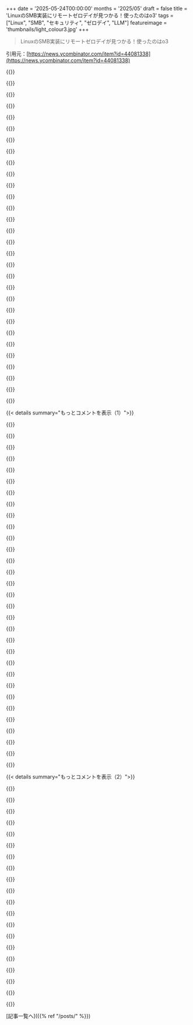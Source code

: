 +++
date = '2025-05-24T00:00:00'
months = '2025/05'
draft = false
title = 'LinuxのSMB実装にリモートゼロデイが見つかる！使ったのはo3'
tags = ["Linux", "SMB", "セキュリティ", "ゼロデイ", "LLM"]
featureimage = 'thumbnails/light_colour3.jpg'
+++

> LinuxのSMB実装にリモートゼロデイが見つかる！使ったのはo3

引用元：[https://news.ycombinator.com/item?id=44081338](https://news.ycombinator.com/item?id=44081338)




{{<matomeQuote body="ちょっとしたことだけど、作者のプロジェクト整理術が役に立ったんだよね。システムプロンプトとか背景情報とか補助命令を個別の.promptファイルに分けるやり方。[1] LLMを使うのも、他のエンジニアリングツールと同じで、良い結果を出すにはエンジニアリング思考が大事なんだなってわかる。メソッドに則って、設計の制約とのバランスを考えたしっかりした仕様が必要ってことだね。[1] https://github.com/SeanHeelan/o3_finds_cve-2025-37899" userName="nxobject" createdAt="2025/05/24 19:43:35" color="#ff5733">}}




{{<matomeQuote body="不安定で予測不能なシステムにエンジニアリング原則を当てはめて、コントロール感を求めようとするのがなんか面白いね。ああいうプロンプトはヒントって名前に変えるべきだよ。結局それ以上じゃないし。今のLLMは、たとえ真実じゃなくても答えを出すっていうただ一つの目標と衝突するなら、プロンプトなんて無視するからね。" userName="threeseed" createdAt="2025/05/24 21:47:50" color="">}}




{{<matomeQuote body="こういう色々な方法論って、どうやってベンチマークするの？なんか全部「バイブスベース」のおまじないみたいじゃん。「あなたは脆弱性を見つける専門家です」とか「偽陽性じゃなく本物の脆弱性だけ報告してください」とか。なぜかモデルが好むからって、自分で作ったHTMLタグで整理したりさ。これのどこにエンジニアリングが関係あるの？" userName="kweingar" createdAt="2025/05/24 20:19:25" color="">}}




{{<matomeQuote body="私のお気に入りは「恐怖、羞恥心、罪悪感ベース」のプロンプトなんだ。「間違いを恐れるエンジニアとして慎重に進め、自分の作業を何度も確認するんだよ」みたいな。これでかなり良い結果が出るんだよ。たぶんやり直しを促したり、行動前の自信を高めたりするからかな。あと「怠惰なプロンプト」も使うよ。「既存のものを書き換えるのはアレルギー持ちだ」ってやつ。こっちは既存の解決策を探すのを強く促すんだ。" userName="kristopolous" createdAt="2025/05/24 22:26:29" color="#785bff">}}




{{<matomeQuote body="エンジニアリング原則って、あんまりよく分かってないシステムを相手にする時には、たぶん一番良い方法なんじゃない？まあ、必ずしもうまくいくとは限らないけど…。" userName="roywiggins" createdAt="2025/05/24 22:07:57" color="">}}




{{<matomeQuote body="＞エンジニアリング原則って、あんまりよく分かってないシステムを相手にする時には、たぶん一番良い方法なんじゃない？<br>結局、それがエンジニアリング原則が存在する理由の中心なんだよ。よく理解されてないか、経済的に特性を把握するのが高すぎるシステムから、使える価値、そして願わくば予測可能な結果を引き出すことを可能にするんだ。エンジニアリングは、ぶっちゃけ「そこそこ良い」の科学みたいなもんだね。コンピュータサイエンスとソフトウェアエンジニアリングが二つの違う分野なのは、ちゃんと理由があるんだ。" userName="avianlyric" createdAt="2025/05/24 23:41:37" color="#38d3d3">}}




{{<matomeQuote body="David Farleyの「Modern Software Engineering」って本から引用するね。<br>「ソフトウェアエンジニアリングは、ソフトウェアの実践的な問題に対して効率的で経済的な解決策を見つけるための、経験的で科学的なアプローチの適用だ。」<br>「エンジニアリングアプローチを採用するのが重要なのは二つの理由がある。まず、ソフトウェア開発は常に発見と学習の営みだから。次に、効率的で経済的を目指すなら、学習能力が持続可能でなきゃいけないからだ。」<br>「つまり、私たちが作るシステムの複雑性を、新しいことを学び適応する能力を維持できる方法で管理する必要があるんだ。」<br>だから、私はLLMs自体には興味ないんだけど、その使い方がユーザーの「何も学びたくない」って願望とすごく相関してるんだよね。コンパイルとかレビューとかci testsとか、評価プロセスさえ通れば、たとえ間違ってても答えが欲しい、って人が多い。もし学習目的で使うなら何も言うことはないけどさ。それで見つかる効率的で経済的な解決策については…。" userName="skydhash" createdAt="2025/05/25 04:20:43" color="#ff5c5c">}}




{{<matomeQuote body="LLMsにちょっと厳しすぎないかな。確かに問題はあるし、ほとんどの人が不適切に使ってるのは間違いない。でも、多くの人が下手だからって、全く価値を提供できないって決めつけるのは、知的怠惰だよ。個人的には、新しいアイデアをテストしたり実験したりするのにすごく便利だと感じてる。PoCをさっと作ってもらうのに、自分で1時間かかるのが5分で終わるなんて、huge time saverだよ。手作業でやるよりずっと効率的に色々なアイデアを試したり、システムの理解を深めたりできるんだ。" userName="avianlyric" createdAt="2025/05/25 13:01:53" color="#38d3d3">}}




{{<matomeQuote body="うん、消したよ。カトリックで育ってずっと教会にいたけど、読んでる人は知らないしね。LLMに神様みたいな専門家だって指示すると、こっちがいくら言っても間違いを繰り返したり、prompt refusalしたりする原因になるってこと。だって向こうが専門家なんだから！このやり方をやめて質問するだけにすると、cline/rooで余計なことしなくなるんだ。" userName="kristopolous" createdAt="2025/05/24 22:56:20" color="">}}




{{<matomeQuote body="あーごめんね。あなたがワイヤーフレームだけで、事前実験なしで複雑なsystemを設計・構築できる人だとは知らなかったよ。私たちみたいにそうじゃない人間にとって、LLMは新しいmoduleを素早くsketchしたり、仮説やinteractionをtestしたりするのに素晴らしいtoolなんだ。本格的なdesignに入る前にね。" userName="avianlyric" createdAt="2025/05/25 18:00:38" color="">}}




{{<matomeQuote body="予測可能なsystemを使う場合の話だね。もしC compilerがcode generation中に存在しないfunction callを発明したら、それはusually bugだ。LLMがそれをやったら、それは…Normal。そしてnon-event。" userName="shakna" createdAt="2025/05/25 07:08:22" color="">}}




{{<matomeQuote body="Karpathyが作ったLLMに関するvideo聞いてみてよ。made up html tagsがなんでworkするのかexplainしてるよ。tokenizerをhelpするためだってさ。" userName="p0w3n3d" createdAt="2025/05/24 21:09:11" color="#45d325">}}




{{<matomeQuote body="彼のpostで「ただvibeしてるだけ」ってadmits toしてるliterally only partだから、あなたのtakeはamusingだね。＞In fact my entire system prompt is speculative so consider it equivalent to me saying a prayer, rather than anything resembling science or engineering" userName="epolanski" createdAt="2025/05/24 22:41:28" color="">}}




{{<matomeQuote body="＞ワイヤーフレームだけで、実験なしで複雑なsystemを設計・構築できる人だとは知らなかったよ。<br>そんなんじゃないよ。過去の成果やlessons learnedがあるから自分でexperimentする必要ないんだ。requirements analysisとかdesigns（system, API, UX）やって、platform constraintsもあるし、flexible pointはあまり残らない。software engineeringのresearchをしてるわけじゃないし。多くのprojectsでは、動くものを作るのがobjective。必要なら後でrefiningすればいい。自分で実験して全てのparameterをoptimizeする必要はないんだ。" userName="skydhash" createdAt="2025/05/25 18:16:04" color="">}}




{{<matomeQuote body="世界がstable predictableで、controlできてるってpretendingしながら、他人をmaking fun ofしてるんだね。Obviously。" userName="what-the-grump" createdAt="2025/05/25 01:07:26" color="">}}




{{<matomeQuote body="新しいシステム作る仕事ってどう？良い先行技術が全然ないとこ。<br>今、全く新しいシステムの開発中で、先行技術がアクセス不能か、あっても全然進んでないんだ。<br>多くのプロジェクトは動けばOKだけど、うちは5～10年の長期的な進化と運用コストも考えなきゃ。短期的な価値も出しつつね。<br>LLMは、多くの解決策を探ったり、設計の長期的な影響を評価したりするのに超役立つツールだよ。本格的に開発する前にね。<br>もちろんLLMなしでもできるけど、LLM使うと、コミットせざるを得なくなる前に explorationできる距離が大幅に増えるんだ。" userName="avianlyric" createdAt="2025/05/25 22:35:32" color="">}}




{{<matomeQuote body="＞不安定で予測不能なシステムにエンジニアリング原理使って、制御感得ようとするのが面白いって？<br>あなた”エンジニアリング原理”って言うけど、ソフトウェアエンジニアは常に可能性、信頼区間、リスクを扱ってるんだ。LLM使うのも同じだよ。ロケット科学じゃない。 manageableさ。" userName="CharlesW" createdAt="2025/05/24 23:03:22" color="">}}




{{<matomeQuote body="＞モデルがなぜか好むからって、適当なHTMLタグで整理することのどこがエンジニアリングだって？<br>それこそ engineeringの criticalな側面の一つだよ。システムの特性を発見して、その知識を systematicで iterativeな改善プロセスにフィードバックすることさ。" userName="naasking" createdAt="2025/05/25 09:55:40" color="">}}




{{<matomeQuote body="Mathや physicsはかなり安定してるね。 computer scienceもそう。怪しいもの（voodoo）は避けよう。" userName="ngneer" createdAt="2025/05/25 12:34:20" color="">}}




{{<matomeQuote body="で？<br>他 engineer domainで fundamentally predictableな基盤の上で動くものってある？<br> computer scienceでさえ、ある程度の規模や複雑さになったら予測不能になるよ。" userName="jcims" createdAt="2025/05/25 14:48:10" color="">}}




{{<matomeQuote body="こういうやり方する engineer discipline、あんまり思いつかないな。”これ、なんか動くみたい。どうやって、なぜ動くか分からないし、知ることすら可能か分からないけど、とりあえずこれで進めるか。将来も同じようにうまくいくことを祈りながら。”<br>発見と iterativeな改善があれば promptingが engineeringになるなら、赤ちゃん育てるのも engineer disciplineになるの？" userName="kweingar" createdAt="2025/05/25 18:35:09" color="">}}




{{<matomeQuote body="エンジニアリングってのは”分かってる範囲”で動くから頼りになるんだよな。エンジニアは元の材料と同じ成分だからって、ただのカスを拾ったりしないもんだ。" userName="shakna" createdAt="2025/05/26 05:05:39" color="#ff33a1">}}




{{<matomeQuote body="記事にはシグナルとノイズの比率が1:50くらいってあるね。筆者はこのコードマジで熟知してるから、ノイズの中から当たりを見つけるのにはピッタリなんだよ。ここを自動化できたらマジで凄いはずだから、これは注目しとくわ。" userName="Retr0id" createdAt="2025/05/24 18:23:24" color="#ff5733">}}




{{<matomeQuote body="オレさ、何年も持ち帰り課題作ってんだよね。経験者なら楽勝だけど、その言語知らない人には難しいやつ。新しいヤバいLLM出るたび（学習に使わないやつね）に、そいつで面接課題で試してんだ。最初の回答で当たる確率がいつも1:10くらいで、自分のミスに気づかせるのに10回以上もやり取りが必要なことが多いのにびっくり。だからさ、今回の記事みたいにちょっとマニアックな話でも、このくらいの精度（シグナルとノイズの比率）はまあ納得かなって。" userName="Aurornis" createdAt="2025/05/25 02:03:34" color="#38d3d3">}}




{{<matomeQuote body="＞ 言語知らない人には難しい<br>面接受ける側は使う言語選べないの？<br>特定の技術にどんだけ慣れてるかで採用決めるなら、それなんでか教えて欲しいわ。そんなに沢山応募者いて、そこまで選べるの？ 言語がそんなに違ってて、初めての人には慣れるのに時間かかんの？ それとも仕事でその言語自体をいじる必要あって、だから超深い理解が必要なの？" userName="Aachen" createdAt="2025/05/25 14:48:01" color="">}}




{{<matomeQuote body="＞ 面接受ける側は使う言語選べないの？<br>LeetCodeみたいな面接ならまあそうかもな。でもそれ以外だと、最低でもその言語か、同じ系統の言語に慣れてるかってマジで大事だよ。" userName="tuetuopay" createdAt="2025/05/27 02:37:19" color="">}}




{{<matomeQuote body="ほとんどの面接ってそうじゃない？ 求人見てると、大体どの言語の専門家求めてて、何年経験必要って書いてるもん。ちょっと面倒だけど、まあ大丈夫。例えばC#, C++, Python知ってたら、Javaもそんな苦労なく覚えられるだろうなと思うよ。" userName="limflick" createdAt="2025/05/25 22:53:19" color="">}}




{{<matomeQuote body="へえ、そうなんだ。ウチの面接のやり方とは違うけど、まあ少なくともそういうやり方もあるんだね、俺はあんまり見ないけど（面接慣習には詳しくないんだけどね）。求人については、理想の候補者は書いてるけど、パーフェクトなやつが出てきた経験はないな。君が言うみたいに、JとTとZ知ってたら、会社は君が細かいこともすぐに覚えられるって十分信頼してるってことだよね。" userName="Aachen" createdAt="2025/05/26 22:14:14" color="">}}




{{<matomeQuote body="今はもうそういうマーケットだよ。雇う側は特定の言語を深く知ってるだけじゃなく、特定のライブラリについても求めてる。面接で、ある機能の実装について答えられなかったら、もうそこで終わり。" userName="ponector" createdAt="2025/05/26 17:09:18" color="">}}




{{<matomeQuote body="俺も同じことやってるよ、でももっと初歩的な、しっかり分析が必要な問題でね。新しいヤバいLLMは全然ダメだわ。" userName="ngneer" createdAt="2025/05/25 12:36:25" color="">}}




{{< details summary="もっとコメントを表示（1）">}}

{{<matomeQuote body="俺たちさ、バグ見つけるときのシグナルとノイズの比率をすっげー上げるシステム作ってんだよね。同時に、この分野で流行ってるソフトウェアエージェント全部をガチでベンチマークしてるとこ。色んな結果出てるんだけど、近いうちにカンファレンスで全部発表するから、マジで注目してて。この分野の現状がすっげーよく分かると思うよ。分かりにくい言い方だったから直したわ。" userName="ianbutler" createdAt="2025/05/24 19:07:00" color="#ff5733">}}




{{<matomeQuote body="面白いねー。これBismuth向けの話？パイロットプログラムのリンク見たんだけど、具体的に何する感じなの？" userName="sebmellen" createdAt="2025/05/24 19:31:43" color="">}}




{{<matomeQuote body="そうだよ！色々な企業とやってて、パイロットはツール使ってもらってフィードバック（うちらとはSlackでいつでも繋がれるよ）、あと事業で期待通り使えるか見て、長期で一緒にやっていけるか確認するって感じかな。他の企業のクラウドに入れて使ってくれてるのもあるし、うちのクラウド版もあるから柔軟に対応できるよ。" userName="ianbutler" createdAt="2025/05/24 20:38:55" color="">}}




{{<matomeQuote body="この前考えてたんだけど、Linux kernel の git の変更履歴とかメーリングリスト全部使って fine-tune とかできんじゃね？そういうLLMって、長年コード見て quirks も全部知ってる開発者の”合成版”に一番近いんじゃね？ハイコンテキストなら色々覚えさせられそうだけど、コード自体で 200k Tokens とか超える codebase もあるから、どうかなー。" userName="tough" createdAt="2025/05/24 18:38:36" color="#785bff">}}




{{<matomeQuote body="パッチで出したコードとかリストで話されたアイデア全部合わせても、普通の kernel 開発者が PC の中だけで tinker とか experiment して得た知識量には全然敵わない気がするなー。あと過学習して、訓練データにあったバグがそのまま引き継がれちゃうとかないかな？" userName="sodality2" createdAt="2025/05/24 18:46:01" color="#38d3d3">}}




{{<matomeQuote body="この自動でやる部分は簡単だと思うなー。基本的に、特定のタスクをこなす semantical ability ”X” がある LLM は、同じタスクについて N 個の回答の中からどれが一番良いか判断する能力が X より高いよ。特に RAInk がやってたみたいな binary tournament 形式ならね。別の LLM 同士で「これで合ってるね」って確認させる方法もあるし。個人的には Gemini 2.5 PRO が使われてないのが意外。ああいうのやるなら俺の経験上あれが一番強力な LLM だよ。" userName="antirez" createdAt="2025/05/25 05:41:08" color="#ff33a1">}}




{{<matomeQuote body="1：50って、干し草の山から針探すのにしたらめっちゃいい検出率だねー。" userName="andix" createdAt="2025/05/24 18:45:56" color="">}}




{{<matomeQuote body="著者はそうは思ってないっぽいよ、バグ見つけるのそんな難しくなかったって言ってるし。" userName="epolanski" createdAt="2025/05/24 22:37:03" color="">}}




{{<matomeQuote body="いや違うねー。俺はコード監査の専門家じゃないけど、同僚がやってるの見たことあるし ChatGPT にも試させたけどダメだったよ。特定のコード渡してヒント出しても、実際にはない脆弱性について長々と書いてきて、マジな問題は完全に見落としてた。LLM のカスみたいな出力探すより、自分で慣れて効率よくやる方が絶対いい。特に開発者ならどこ見ればいいか分かってるし。" userName="Aachen" createdAt="2025/05/25 14:54:06" color="#785bff">}}




{{<matomeQuote body="もし LLM が自分が「これヤバいかも」って見つけた奴のために harness とか proof of concept tests を書いてくれたら、S／N比はめっちゃ上がるかもね。でも今それ全部やらせるのは結構コストかかるけど。" userName="manmal" createdAt="2025/05/24 19:33:11" color="#785bff">}}




{{<matomeQuote body="でも俺の経験だと、テスト通るようにって実装コードの方を半分くらいの確率で勝手に変えちゃうんだよねー。何回プロンプト変えたり強く言ってもそうなる。" userName="threeseed" createdAt="2025/05/24 21:51:33" color="#45d325">}}




{{<matomeQuote body="セキュリティ脆弱性を見つけるとき、エージェントにソフトウェアをいじらせるんじゃなくて、攻撃者と同じことさせるんだよ。つまり、変更してないプログラムに送ると脆弱性が発動する入力を作らせるんだ。脆弱性が発動したかどうかってどうやって分かるの？ o3とかSeanが見つけた低レベルのメモリ安全性問題なら、KASANみたいなメモリ安全性の良い検出ツールがあるから、ksmbdに色々入力投げさせて、それっぽいのが出るまで待てばいいんだ。" userName="moyix" createdAt="2025/05/24 22:16:44" color="#ff33a1">}}




{{<matomeQuote body="LLMがテスト用のコードとかPoCを書けたら、S/Nが劇的に上がるかもね。意味のあるテストができるちゃんとしたソフトを設計・開発するのは、ビジネスロジック書くより断然難しいんだ。ゼロから新しいコード書く場合でさえそう。古いレガシーコードをセキュリティ脆弱性を見つけやすいようにテスト可能にするのは、簡単にできることじゃない。sanitizersとかvalgrindみたいな標準ツールで運が良けりゃ見つかることもあるけど、万能薬じゃないんだよ。" userName="klabb3" createdAt="2025/05/25 02:07:42" color="#ff5733">}}




{{<matomeQuote body="まったくその通りだね。AI使う人が効果的にトリアージできないから、オープンソースプロジェクトに大量のスパムが来るようになったんだ。詳しくはこの記事見てみて。" userName="quentinp" createdAt="2025/05/24 18:54:09" color="">}}




{{<matomeQuote body="AIにエクスプロイト考えさせて、実行して動くか試してみるのはどう？それでRLする感じ。" userName="nialv7" createdAt="2025/05/25 16:59:18" color="">}}




{{<matomeQuote body="この記事で一番面白かったのは、著者が各モデルで脆弱性探しを100回もやったってところだね。普段俺が大規模言語モデルで試す問題にかける計算量よりずっと多いけど、もしかしたらモデルにもっとブン回させた方がいいのかも！" userName="iandanforth" createdAt="2025/05/24 18:47:30" color="">}}




{{<matomeQuote body="記事で触れてなかったことに気づいたんだけど、もし興味があるなら、10万トークン版を100回実行するのに$116くらいかかったよ。" userName="seanheelan" createdAt="2025/05/25 09:21:48" color="#ff33a1">}}




{{<matomeQuote body="じゃあ、バッチ処理ならその半分くらいで済むのか。たぶんこのタスクにはちょうどいいんじゃない？" userName="egorfine" createdAt="2025/05/26 09:21:55" color="#ff5c5c">}}




{{<matomeQuote body="o3から見て、無料のローカルモデルはどれくらい年数／世代が遅れてるんだろうね？" userName="wyldfire" createdAt="2025/05/25 15:57:25" color="">}}




{{<matomeQuote body="それって実際の運用コストとどう関係するんだろう？俺の理解だと、今はまだ投資家のバブル期で、市場シェア取るために何百万ドルも企業やプロジェクトに注ぎ込んでるから、このコストは原価以下なんだと思うんだけど。これって本当に脆弱性見つけるのにかかったリソースコストを反映してるのかな？" userName="Aachen" createdAt="2025/05/25 14:58:57" color="#ff5c5c">}}




{{<matomeQuote body="なんかめっちゃ高そうだね。俺のレポへのコミット全部にコードアナライザとかファザーとかほぼタダでかけられるし。こういう問題捕まえられたかな？たぶん無理だろうけど、多少の誤検知は出るだろうね。それでもLLMって今までのツールより何百万倍もコストかかるのに、何も出ない可能性もあるわけだ。（そういう試みのブログポストは読まないだけかもしれんけど）" userName="remram" createdAt="2025/05/26 01:33:39" color="">}}




{{<matomeQuote body="ゼロデイってめっちゃ稼げるし、バグバウンティでも稼げるしね。LLMのコストなんてバケツの中の一滴みたいなもんっしょ。推論コストがほぼゼロになったら、サイバーセキュリティの世界がどうなるか全然わかんないけど、今とは全然違う空間になるだろうね。" userName="JFingleton" createdAt="2025/05/24 21:31:41" color="">}}




{{<matomeQuote body="ただし、今回のケースではLLMは既に存在するとわかってる脆弱性に向けられたんでしょ。”$116 per handler per vulnerability type”らしいけど、脆弱性がいくつあるかわかんないしね。" userName="yencabulator" createdAt="2025/05/25 16:23:56" color="">}}




{{<matomeQuote body="o3が見つけたのは新しいゼロデイエクスプロイトだよ。前は知られてなかったやつ。記事の著者が見つけたのとは違うし。" userName="GaggiX" createdAt="2025/05/28 14:52:25" color="">}}




{{<matomeQuote body="めっちゃ石炭燃やしてるってことだよな。「被害者を責めるな」って言い回しは多くの文脈で有効だけどさ。この応用例で言うと「ハッカーが重要なインフラを攻撃してるから、まず脆弱性にお金をかける必要がある」って感じかも。で、ハッカーは今やAI使ってるし、多分タダでハッキングして脆弱性見つけてるんでしょ。だから俺たちもAI使うべき！ってなるわけだ。つまり、ハッカーが地球温暖化に貢献してるんだね。読者の皆さん、俺たちは無実ですよ。" userName="bbarnett" createdAt="2025/05/24 20:12:10" color="#785bff">}}




{{<matomeQuote body="つまり、モデルごとに電子レンジを13分ちょっと動かしたくらい？大したことないよ。個人でのLLMのエネルギー消費は誇張されすぎ。ブログ著者じゃなく、他の手段でエネルギー減らすべき。<br>1kWhは石炭換算で約0.12kgで、他の人間の活動に比べたら大したことない。AIのエネルギー消費についてはJames O’DonnellとCasey CrownhartがMIT Technology Reviewで記事書いてるから見て。[1]あれは勉強になったな。<br>[1]: https://www.technologyreview.com/2025/05/20/1116327/ai-energ..." userName="sdoering" createdAt="2025/05/24 20:38:49" color="#45d325">}}




{{<matomeQuote body="正直「気にしない」ってのが一番いい答えだよ。エネルギー消費の数字は単独で使われて、電力って抽象的なものを無視してる。電力は石炭じゃなくて電力なんだから。<br>電源は太陽光とか色々あるでしょ？だから電力使用量を気にするなら、クリーンエネルギー増やすか、電気料金値上げのキャンペーンでもしなよ。" userName="XorNot" createdAt="2025/05/25 00:49:18" color="#ff5733">}}




{{<matomeQuote body="面白いね、俺は実は気にする方。でも本当の犯人に目を向けるようにしてるよ。例えばGermanyのCO2の50%は20の発生源から。個人のフットプリント（BPのキャンペーンね）は、責任を消費者に押し付けるためさ。<br>だから、セキュリティ研究者が電子レンジ相当のものを数分動かしたくらい正直どうでもいい。でも広い意味でのキャンペーンには参加し、自分の消費もクリーンな方に向けようとしてる。<br>自分の消費が合理的でも、問題を推進してる地球人口の5-10%に入っちゃうのはわかってる。先進国の人口の半分以上がParis Climate Agreementに沿ってないんだから。" userName="sdoering" createdAt="2025/05/25 09:57:52" color="#45d325">}}




{{<matomeQuote body="”$3k and $30k”の間らしいよ、一つのARC-AGI問題を解くのにかかるコストは。[1]「100 runs”で比較できるのかはよくわかんないけどね。<br>[1] https://techcrunch.com/2025/04/02/openais-o3-model-might-be-..." userName="Balooga" createdAt="2025/05/24 20:34:09" color="">}}




{{<matomeQuote body="ポケモン解くの諦めたんじゃね？ｗ<br>まじで、ARC-AGIの問題ってほとんどの人にとって簡単すぎない？パターン認識とか視覚的推論がメインじゃん。" userName="mcbuilder" createdAt="2025/05/25 17:35:18" color="">}}

{{</details>}}




{{< details summary="もっとコメントを表示（2）">}}

{{<matomeQuote body="で、純粋に人間が使ったエネルギー消費がどれくらいだったか、どうやって分かるの？" userName="umbra07" createdAt="2025/05/24 23:58:23" color="">}}




{{<matomeQuote body="LLMの助けなしで、OPが同じ脆弱性を見つけるのにあとどれくらい時間が必要だった？<br>そんで、1日2000kcalの食事を作るエネルギーとＰＣ動かす電気代を掛け算してみてよ。<br>大抵こういう計算だと、LLMの方がはるかに効率良いって結果になるぜ。<br>人間と比べたら、かなりエネルギー効率が良い方だよ。" userName="wongarsu" createdAt="2025/05/24 22:07:40" color="#ff5733">}}




{{<matomeQuote body="そういう計算って、めっちゃ不誠実だよ。" userName="topaz0" createdAt="2025/05/25 03:32:15" color="">}}




{{<matomeQuote body="具体的に何が不誠実なの？" userName="sadeshmukh" createdAt="2025/05/25 03:56:25" color="">}}




{{<matomeQuote body="人間の命の価値を、何か具体的な成果物を生み出す速さだけで測ることに還元してるからだよ。それはおかしい。" userName="topaz0" createdAt="2025/05/25 21:50:24" color="#ff5c5c">}}




{{<matomeQuote body="あるいは、AIが生み出すタスクを、それに費やされる人間の労力と同じくらいの実際の難しさに引き上げてるだけ、って考え方もできるんじゃない？" userName="sadeshmukh" createdAt="2025/05/26 04:27:12" color="">}}




{{<matomeQuote body="よく考えてないね。君の人生（それに関連する1日2000Cal）って、マイナーなコードベースのバグを見つけるだけじゃなく、もっと多くのことしてるでしょ。そうであってほしいけどね。" userName="topaz0" createdAt="2025/05/27 11:39:02" color="">}}




{{<matomeQuote body="”モデルごとに100回”って、かなりのエネルギー消費だよね。<br>Ｃ言語ベースのコードで一番よくある脆弱性を見つける偉業が、成果というよりは贅沢と無駄遣いの祭典みたいになっちゃう。<br>地球規模で気候変動が迫ってるのに、未だに1950年みたいに些細なことのために資源を燃やし続けてるんだからさ。" userName="xyst" createdAt="2025/05/24 23:27:45" color="#ff5733">}}




{{<matomeQuote body="俺がめちゃくちゃ運が良いのか、それともやっぱり思った通りGemini 2.5 PROの方がもっと簡単に脆弱性を見つけられるのか。<br>成功率がめっちゃ高いから、このプロンプトを何回か実行するだけで十分なんだよね：https://gist.github.com/antirez/8b76cd9abf29f1902d46b2aed3cd..." userName="antirez" createdAt="2025/05/25 12:40:08" color="#38d3d3">}}




{{<matomeQuote body="これ最近よくあるパターンになってきたね。定義とか評価関数とか、問題点はっきりして評価しなきゃいけないことがあるんだけど、LLMに解決策の範囲を狭めてもらうんだ。<br>LLMはパターンの再構築がすごく得意だから、もしその解決策が以前知られてたパターンに似てたら、めちゃくちゃ上手くいくんだよね。<br>このケースだと、問題は特定の種類のセキュリティ脆弱性で、評価するのは専門家って感じかな。これは、LLMを遺伝的最適化に使う最近の他の試みと似てるよ、スケールは違うけどね。<br>LLMを使ったプログラム探索からの数学的な発見に関する面白い記事もあるよ。これもHNで前紹介されてたと思うんだけどね：<br>https://www.nature.com/articles/s41586-023-06924-6<br>ちょっと思ったんだけど、”この実験だけを根拠に”LLMがコードについて”推論”してるって結論づけるのは、個人的にはちょっと言い過ぎだと思うな。" userName="geraneum" createdAt="2025/05/25 10:48:33" color="">}}




{{<matomeQuote body="これがマジなら良いんだけど、curlによくある話（リンク先見てね［1］）みたいのじゃないと良いな。" userName="firesteelrain" createdAt="2025/05/24 20:08:03" color="">}}




{{<matomeQuote body="LLMで見つかった最初の脆弱性っていう主張、ちょっとどうかなって思うんだけど。例えばOSS-Fuzz［0］はファジングでいくつか見つけてるし、Big Sleepもエージェントアプローチ［1］でやってるよ。" userName="meander_water" createdAt="2025/05/25 03:05:26" color="">}}




{{<matomeQuote body="そうだね、LLMで見つかった最初の脆弱性じゃないよ（笑）。でも、もっと分かりやすく書けばよかったかもね。<br>記事で言いたかったのは、「脆弱性の理解には、サーバーへの同時接続がどう色々なオブジェクトを特定の状況で共有するかを推論する必要がある。o3はこれを理解して、参照カウントされてない特定のオブジェクトが、別のスレッドからまだアクセスできるのに解放されちゃう場所を見つけられた。」っていう点なんだ。<br>僕が知る限り、こういう性質（非自明な量のコード、共有リソースへの同時アクセスからくるバグ）の脆弱性がLLMで見つかったって、公に議論されてるのはこれが初めてなんだよね。僕にとっては少なくとも、これはLLMの進歩を示す面白い指標だと思うんだ。" userName="seanheelan" createdAt="2025/05/25 09:07:31" color="#ff5733">}}




{{<matomeQuote body="ゼロデイ見つけるのって価値が高いから、多分世界中のほぼ全ての情報機関がこれに資金を注ぎ込むだろうね、数百回のAPI呼び出しで安定して見つけられるなら。<br>特にもしいっぱいの例でモデルをファインチューニングできるならね。でもOpenAIとかは公開APIではやらないと思うな。" userName="empath75" createdAt="2025/05/24 19:21:43" color="">}}




{{<matomeQuote body="うん、彼らが（検閲とか）出力コントロールするためにやってるエンジニアリングと利用規約が、むしろ他のモデルやエージェントを使うインセンティブになるんだよね。政府機関とか他の人たちにとってはこれは問題にならないけど。これはみんながそういう制限のない他のモデルやエージェントを使うようになる原因になる。<br>重要なソフトウェアには大量の脆弱性が存在してるって考えて間違いないよ。それが今、見つけられるようになったんだ。<br>これはコンピュータセキュリティとハッキングにおける軍拡競争を引き起こすだろうね。多分、予想より早く…。" userName="treebeard901" createdAt="2025/05/24 21:56:34" color="">}}




{{<matomeQuote body="カーネル開発者がこのバグを”検証”したっていうのは知ってるけど、実際にPoC作ってテストした奴いるの？このプロセスってすごく重要なのに、概念実証が完全に抜け落ちてるじゃん。<br>PoCがないと、途中でどんな問題が起きるか分からないから、悪用できるかとか影響とか判断できないでしょ。著者が検証なしにRCEって呼ばなかったのはせめてもの救いだけど。<br>でも、著者や開発者が見落とした、あるいはo3がカバーしたと思ったけど実はo3の範囲外で、この脆弱性を無効にしちゃうような、パズルの抜け落ちた部分があったらどうするの？<br>いや、抜け落ちてるなんて言ってないし、著者の仕事代わりにやる気もないんだけど、言いたいのはこの報告が完全に検証されてないってことで、これはLLMを使った脆弱性分野でこれから影響力を持つであろうブログ記事としては、危険な前例を作ってる気がする。<br>僕の意見だけど、PoCがないなら失せろ（PoC || GTFO）の原則は、モデルが生成した脆弱性報告には今まで以上に厳しく適用されるべきだと思うよ。<br>o3が以前や他の今のモデルよりずっと優れてるっていう根底の考え方や手法自体は面白いままなんだけどね。注目集めようとして特定の言い方する、つまりクリックベイトの問題は分かるけど、マジでちゃんとしてくれよ。<br>PoC作って主張を検証しろよ、怠けるな。脆弱性研究者がどう研究するか影響を与えるかもしれないブログ記事を書くなら、理論的な仮定じゃなくて、検証を推奨するべきだろ。そうしないと、真実らしく見えるけど偽の情報が広まって、コミュニティがシステムを理解する深さじゃなくて、無知を広めることになるからね。" userName="stonepresto" createdAt="2025/05/25 10:16:47" color="#ff5c5c">}}




{{<matomeQuote body="どうも、著者だよ。うん、PoC作ったよ。で、KASANレポート／クラッシュを引き起こしたよ。" userName="seanheelan" createdAt="2025/05/25 13:33:45" color="#ff5c5c">}}




{{<matomeQuote body="ありがとう！それを聞いてすごく嬉しいよ。でもなんでブログ記事に書かなかったの？責任ある開示のためにPoCを含めないのは分かるけど、含めとけば僕みたいなクソ野郎どもにはもっと信用が増したのに（笑）。" userName="stonepresto" createdAt="2025/05/25 13:42:35" color="">}}




{{<matomeQuote body="正直、脆弱性が本物か疑う人がいるなんて思ってなかったんだ（笑）。<br>興味あるみたいだから言うと、バグは本物だよ。でもね、実世界で悪用するのは難しいと思うんだ。タイミング合わせるのがすごくシビアでタイトなんだよ。実際、ksmbdにはもっと悪用しやすいバグが他にある。<br>まぁ、バグをRCEのしやすさでランク付けするのって、PoVから見たら「贅沢な悩み」って感じかな。まずはバグを確実に見つけられるようになるのが先だからね。" userName="seanheelan" createdAt="2025/05/25 13:52:03" color="#ff33a1">}}

{{</details>}}



[記事一覧へ]({{% ref "/posts/" %}})
